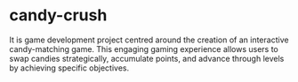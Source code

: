 # candy-crush
It is game development project centred around the creation of an interactive candy-matching game. This engaging gaming experience allows users to swap candies strategically, accumulate points, and advance through levels by achieving specific objectives.
